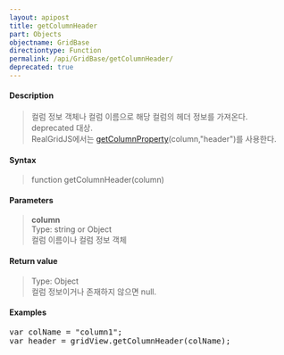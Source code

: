 ```yaml
---
layout: apipost
title: getColumnHeader
part: Objects
objectname: GridBase
directiontype: Function
permalink: /api/GridBase/getColumnHeader/
deprecated: true
---
```



#### Description

> 컬럼 정보 객체나 컬럼 이름으로 해당 컬럼의 헤더 정보를 가져온다.  
> deprecated 대상.  
> RealGridJS에서는 [getColumnProperty](/api/GridBase/getColumnProperty)(column,"header")를 사용한다.

#### Syntax

> function getColumnHeader(column)  

#### Parameters

> **column**  
> Type: string or Object  
> 컬럼 이름이나 컬럼 정보 객체  

#### Return value

> Type: Object  
> 컬럼 정보이거나 존재하지 않으면 null.  

#### Examples 

<pre class="prettyprint">
var colName = "column1";
var header = gridView.getColumnHeader(colName);
</pre>

